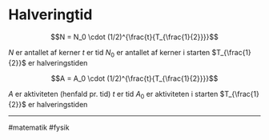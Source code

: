 # Halveringtid

$$N = N_0 \cdot (1/2)^{\frac{t}{T_{\frac{1}{2}}}}$$

                              
$N$ er antallet af kerner
 $t$ er tid
 $N_0$ er antallet af kerner i starten
 $T_{\frac{1}{2}}$ er halveringstiden



$$A = A_0 \cdot (1/2)^{\frac{t}{T_{\frac{1}{2}}}}$$

$A$ er aktiviteten (henfald pr. tid)
$t$ er tid
$A_0$ er aktiviteten i starten
$T_{\frac{1}{2}}$ er halveringstiden


---
#matematik
#fysik